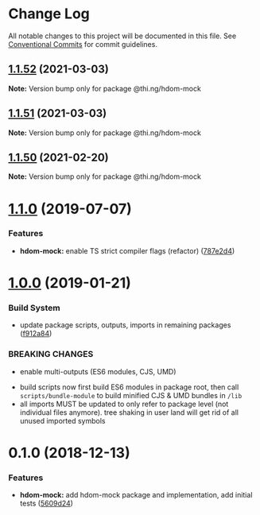 # Change Log

All notable changes to this project will be documented in this file.
See [Conventional Commits](https://conventionalcommits.org) for commit guidelines.

## [1.1.52](https://github.com/thi-ng/umbrella/compare/@thi.ng/hdom-mock@1.1.51...@thi.ng/hdom-mock@1.1.52) (2021-03-03)

**Note:** Version bump only for package @thi.ng/hdom-mock





## [1.1.51](https://github.com/thi-ng/umbrella/compare/@thi.ng/hdom-mock@1.1.50...@thi.ng/hdom-mock@1.1.51) (2021-03-03)

**Note:** Version bump only for package @thi.ng/hdom-mock





## [1.1.50](https://github.com/thi-ng/umbrella/compare/@thi.ng/hdom-mock@1.1.49...@thi.ng/hdom-mock@1.1.50) (2021-02-20)

**Note:** Version bump only for package @thi.ng/hdom-mock





# [1.1.0](https://github.com/thi-ng/umbrella/compare/@thi.ng/hdom-mock@1.0.16...@thi.ng/hdom-mock@1.1.0) (2019-07-07)

### Features

* **hdom-mock:** enable TS strict compiler flags (refactor) ([787e2d4](https://github.com/thi-ng/umbrella/commit/787e2d4))

# [1.0.0](https://github.com/thi-ng/umbrella/compare/@thi.ng/hdom-mock@0.1.5...@thi.ng/hdom-mock@1.0.0) (2019-01-21)

### Build System

* update package scripts, outputs, imports in remaining packages ([f912a84](https://github.com/thi-ng/umbrella/commit/f912a84))

### BREAKING CHANGES

* enable multi-outputs (ES6 modules, CJS, UMD)

- build scripts now first build ES6 modules in package root, then call
  `scripts/bundle-module` to build minified CJS & UMD bundles in `/lib`
- all imports MUST be updated to only refer to package level
  (not individual files anymore). tree shaking in user land will get rid of
  all unused imported symbols

# 0.1.0 (2018-12-13)

### Features

* **hdom-mock:** add hdom-mock package and implementation, add initial tests ([5609d24](https://github.com/thi-ng/umbrella/commit/5609d24))

